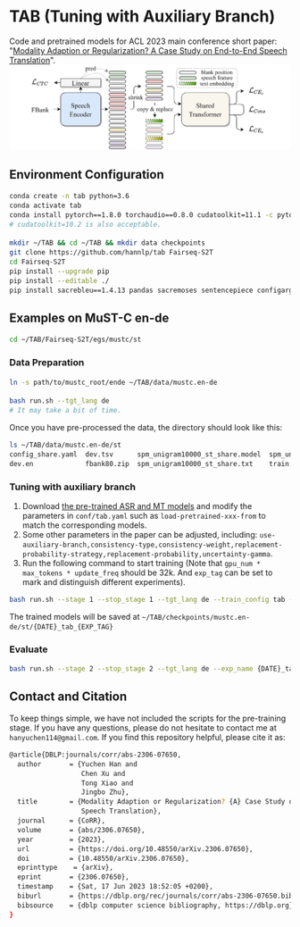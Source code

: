 # TAB (Tuning with Auxiliary Branch)
Code and pretrained models for ACL 2023 main conference short paper: "[Modality Adaption or Regularization? A Case Study on End-to-End Speech Translation](https://arxiv.org/abs/2306.07650)".
![method](/egs/figs/method.png)

## Environment Configuration
```bash
conda create -n tab python=3.6
conda activate tab
conda install pytorch==1.8.0 torchaudio==0.8.0 cudatoolkit=11.1 -c pytorch -c conda-forge
# cudatoolkit=10.2 is also acceptable.

mkdir ~/TAB && cd ~/TAB && mkdir data checkpoints
git clone https://github.com/hannlp/tab Fairseq-S2T
cd Fairseq-S2T
pip install --upgrade pip
pip install --editable ./
pip install sacrebleu==1.4.13 pandas sacremoses sentencepiece configargparse gpustat tensorboard editdistance
```

## Examples on MuST-C en-de
```bash
cd ~/TAB/Fairseq-S2T/egs/mustc/st
```

### Data Preparation
```bash
ln -s path/to/mustc_root/ende ~/TAB/data/mustc.en-de

bash run.sh --tgt_lang de
# It may take a bit of time.
```
Once you have pre-processed the data, the directory should look like this:

```bash
ls ~/TAB/data/mustc.en-de/st
config_share.yaml  dev.tsv      spm_unigram10000_st_share.model  spm_unigram10000_st_share.vocab  tst-COMMON.en
dev.en             fbank80.zip  spm_unigram10000_st_share.txt    train.tsv                        tst-COMMON.tsv
```

### Tuning with auxiliary branch
1. Download [the pre-trained ASR and MT models](https://drive.google.com/drive/folders/1e1w9UpQQ2DkQ1mMKIdgQrvLNzqQ2Yq2G?usp=sharing) and modify the parameters in `conf/tab.yaml` such as `load-pretrained-xxx-from` to match the corresponding models. 
2. Some other parameters in the paper can be adjusted, including: `use-auxiliary-branch,consistency-type,consistency-weight,replacement-probability-strategy,replacement-probability,uncertainty-gamma`.
3. Run the following command to start training (Note that `gpu_num * max_tokens * update_freq` should be 32k. And `exp_tag` can be set to mark and distinguish different experiments).
```bash
bash run.sh --stage 1 --stop_stage 1 --tgt_lang de --train_config tab --exp_tag uncertainty_gamma0.5_alpha5 --gpu_num 4 --max_tokens 20000 --update_freq 4
```
The trained models will be saved at `~/TAB/checkpoints/mustc.en-de/st/{DATE}_tab_{EXP_TAG}`

### Evaluate
```bash
bash run.sh --stage 2 --stop_stage 2 --tgt_lang de --exp_name {DATE}_tab_{EXP_TAG} --gpu_num 1 --test_subset dev,tst-COMMON
```

## Contact and Citation
To keep things simple, we have not included the scripts for the pre-training stage. If you have any questions, please do not hesitate to contact me at `hanyuchen114@gmail.com`. If you find this repository helpful, please cite it as:
```bash
@article{DBLP:journals/corr/abs-2306-07650,
  author       = {Yuchen Han and
                  Chen Xu and
                  Tong Xiao and
                  Jingbo Zhu},
  title        = {Modality Adaption or Regularization? {A} Case Study on End-to-End
                  Speech Translation},
  journal      = {CoRR},
  volume       = {abs/2306.07650},
  year         = {2023},
  url          = {https://doi.org/10.48550/arXiv.2306.07650},
  doi          = {10.48550/arXiv.2306.07650},
  eprinttype    = {arXiv},
  eprint       = {2306.07650},
  timestamp    = {Sat, 17 Jun 2023 18:52:05 +0200},
  biburl       = {https://dblp.org/rec/journals/corr/abs-2306-07650.bib},
  bibsource    = {dblp computer science bibliography, https://dblp.org}
}